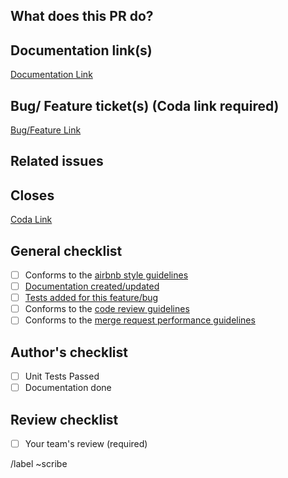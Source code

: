 ## What does this PR do?
<!-- Briefly describe what this PR is about -->

## Documentation link(s)
[Documentation Link](https://example.com)

## Bug/ Feature ticket(s) (Coda link required)
[Bug/Feature Link](https://example.com)

## Related issues
<!-- Mention the issue(s) this PR is related to -->

## Closes
[Coda Link](https://example.com)

## General checklist
- [ ] Conforms to the [airbnb style guidelines](https://github.com/airbnb/javascript)
- [ ] [Documentation created/updated]()
- [ ] [Tests added for this feature/bug]()
- [ ] Conforms to the [code review guidelines]()
- [ ] Conforms to the [merge request performance guidelines]()

## Author's checklist
- [ ] Unit Tests Passed
- [ ] Documentation done

## Review checklist
- [ ] Your team's review (required)

/label ~scribe
